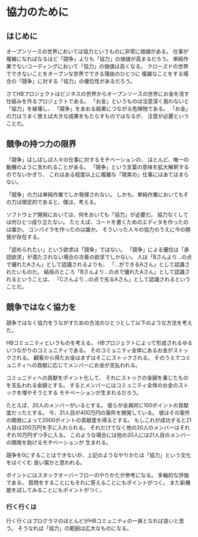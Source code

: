 協力のために
============

はじめに
--------

オープンソースの世界においては協力というものに非常に価値がある。
仕事が複雑になればなるほど「競争」よりも「協力」の価値が高まるだろう。
単純作業でないコーディングにおいて「協力」の価値は高くなる。
クローズドの世界でできないことをオープンな世界でできる理由のひとつに
複雑なことをする場合の「競争」に対する「協力」の優位性があるだろう。

さてHBプロジェクトはビジネスの世界からオープンソースの世界にお金を流す
仕組みを作るプロジェクトである。
「お金」というものは注意深く扱わないと「協力」を破壊し、
「競争」をあおる結果につながる危険物である。
「お金」の力はうまく使えば大きな成果をもたらすものではなるが、
注意が必要ということだ。

競争の持つ力の限界
------------------

「競争」はしばしば人々の仕事に対するモチベーションの、
ほとんど、唯一の動機のように言われることがある。
「競争」という言葉の意味を拡大解釈するのでないかぎり、
これはある程度以上に複雑な「現実の」仕事にはあてはまらない。

「競争」の力は単純作業でしか発揮されない。
しかも、単純作業においてもその力は限定的であると、僕は、考える。

ソフトウェア開発においては、何をおいても「協力」が必要だ。
協力なくしては何ひとつ成り立たない。
たとえば、コードを書くためのエディタを作ったのは誰か。
コンパイラを作ったのは誰か。
そういった人々の協力のうえに今の開発が存在する。

「認められたい」という欲求は「競争」ではない。
「競争」による優位は「承認欲求」が満たされない場合の次善の欲求でしかない。
人は「Bさんより...の点で優れたAさん」として認識されるよりも、
「...ができるAさん」として認識されたいものだ。
結局のところ「Bさんより...の点で優れたAさん」として認識されるということは、
「Cさんより...の点で劣るAさん」として認識されるということだ。

競争ではなく協力を
------------------

競争ではなく協力をうながすための方法のひとつとして以下のような方法を考えた。

HBコミュニティというものを考える。
HBプロジェクトによって形成されるゆるいつながりのコミュニティである。
そのコミュニティ全体にあるお金がストックされる。
顧客から得たお金はまずはそこにストックされる。
そのうえでコミュニティへの貢献に応じてメンバーにお金が支払われる。

コミュニティへの貢献をポイント化して、
それにストックの金額を乗じたものを支払われる金額とする。
するとメンバーにはコミュニティ全体のお金のストックを増やそうとする
モチベーションが生まれるだろう。

たとえば、20人のメンバーがいるとする。
彼らが全員同じ100ポイントの貢献度だったとする。
今、21人目が400万円の案件を開発している。
彼はその案件の開発によって2000ポイントの貢献度を得るとする。
もしこれが成功すると21人目は200万円を手に入れられる。
それだけでなく他の20人のメンバーはそれぞれ10万円ずつ手に入る。
このような場合には他の20人には21人目のメンバーの開発を助けるモチベーションが
生まれる。

競争を0にすることはできないが、上記のようなやりかたは「協力」という文化をはぐくむ
良い案かと思われる。

ポイントにはスタックオーバーフローのやりかたが参考になる。
多軸的な評価である。
質問をすることにもそれに答えることにもポイントがつく。
また新機能を試してみることにもポイントがつく。

### 行く行くは

行く行くはプログラマのほとんどがHBコミュニティの一員となれば良いと思う。
そうなれば「協力」の範囲は広大なものになる。
